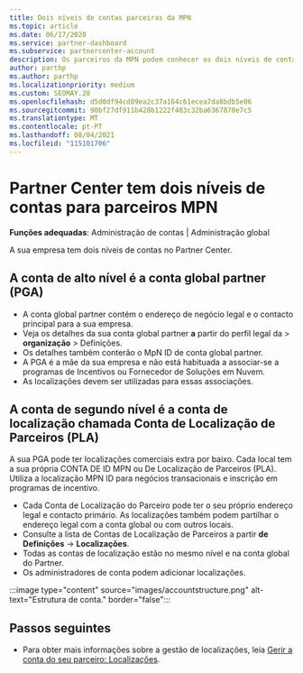 ```yaml
---
title: Dois níveis de contas parceiras da MPN
ms.topic: article
ms.date: 06/17/2020
ms.service: partner-dashboard
ms.subservice: partnercenter-account
description: Os parceiros da MPN podem conhecer os dois níveis de contas no Partner Center, na Conta Global de Parceiros (PGA) e na Conta de Localização de Parceiros (PLA).
author: parthp
ms.author: parthp
ms.localizationpriority: medium
ms.custom: SEOMAY.20
ms.openlocfilehash: d5d0df94cd89ea2c37a164c61ecea7da8bdb5e06
ms.sourcegitcommit: 90bf27df911b428b1222f483c32ba6367870e7c5
ms.translationtype: MT
ms.contentlocale: pt-PT
ms.lasthandoff: 08/04/2021
ms.locfileid: "115101706"
---
```

# <a name="partner-center-has-two-levels-of-accounts-for-mpn-partners"></a>Partner Center tem dois níveis de contas para parceiros MPN

**Funções adequadas**: Administração de contas | Administração global

A sua empresa tem dois níveis de contas no Partner Center.

## <a name="the-top-level-account-is-the-partner-global-account-pga"></a>A conta de alto nível é a conta global partner (PGA)

- A conta global partner contém o endereço de negócio legal e o contacto principal para a sua empresa. 
- Veja os detalhes da sua conta global partner **a** partir do perfil legal da  >  **organização**  >  Definições.
- Os detalhes também conterão o MpN ID de conta global partner. 
- A PGA é a mãe da sua empresa e não está habituada a associar-se a programas de Incentivos ou Fornecedor de Soluções em Nuvem. 
- As localizações devem ser utilizadas para essas associações.

## <a name="the-second-level-account-is-the-location-account-called-partner-location-account-pla"></a>A conta de segundo nível é a conta de localização chamada Conta de Localização de Parceiros (PLA)

A sua PGA pode ter localizações comerciais extra por baixo. Cada local tem a sua própria CONTA DE ID MPN ou De Localização de Parceiros (PLA). Utiliza a localização MPN ID para negócios transacionais e inscrição em programas de incentivo.

- Cada Conta de Localização do Parceiro pode ter o seu próprio endereço legal e contacto primário. As localizações também podem partilhar o endereço legal com a conta global ou com outros locais.
- Consulte a lista de Contas de Localização de Parceiros a partir **de Definições**  ->  **Localizações**.
- Todas as contas de localização estão no mesmo nível e na conta global do Partner.
- Os administradores de conta podem adicionar localizações.

:::image type="content" source="images/accountstructure.png" alt-text="Estrutura de conta." border="false":::

## <a name="next-steps"></a>Passos seguintes

- Para obter mais informações sobre a gestão de localizações, leia [Gerir a conta do seu parceiro: Localizações](manage-locations.md).
